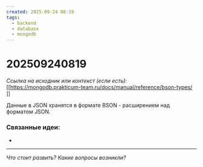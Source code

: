 ```yaml
---
created: 2025-09-24 08:19
tags:
  - backend
  - database
  - mongodb
---
```

# 202509240819

*Ссылка на исходник или контекст (если есть):* [[https://mongodb.prakticum-team.ru/docs/manual/reference/bson-types/ ]]

Данные в JSON хранятся в формате BSON - расширением над форматом JSON. 
### Связанные идеи:
*   
---

*Что стоит развить? Какие вопросы возникли?*